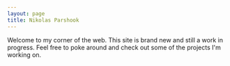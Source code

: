 ```yaml
---
layout: page
title: Nikolas Parshook
---
```

Welcome to my corner of the web. This site is brand new and still a work in progress.
Feel free to poke around and check out some of the projects I'm working on.
